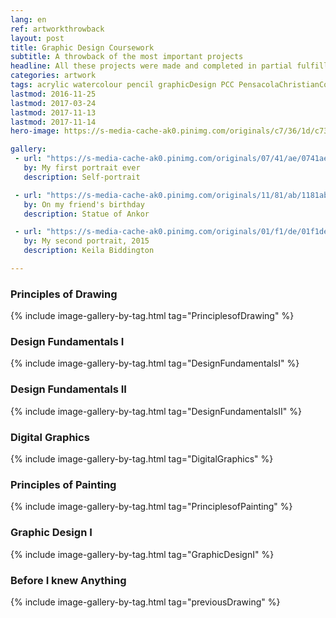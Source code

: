 ```yaml
---
lang: en
ref: artworkthrowback
layout: post 
title: Graphic Design Coursework
subtitle: A throwback of the most important projects
headline: All these projects were made and completed in partial fulfillment for my B.S. in Graphic Design at Pensacola Christian College.
categories: artwork
tags: acrylic watercolour pencil graphicDesign PCC PensacolaChristianCollege art throwback timeline portfolio
lastmod: 2016-11-25
lastmod: 2017-03-24
lastmod: 2017-11-13
lastmod: 2017-11-14
hero-image: https://s-media-cache-ak0.pinimg.com/originals/c7/36/1d/c7361de4dd13cb2506eed591e3eb1a2a.jpg

gallery:
 - url: "https://s-media-cache-ak0.pinimg.com/originals/07/41/ae/0741ae6c6916927ac1a12560cb00a95e.jpg"
   by: My first portrait ever
   description: Self-portrait

 - url: "https://s-media-cache-ak0.pinimg.com/originals/11/81/ab/1181ab38fe0b7b324db0d9111f119022.jpg"
   by: On my friend's birthday
   description: Statue of Ankor

 - url: "https://s-media-cache-ak0.pinimg.com/originals/01/f1/de/01f1de75a5aeed0e5edf22e48145208c.jpg"
   by: My second portrait, 2015
   description: Keila Biddington

---
```

<h3>Principles of Drawing</h3>
{% include image-gallery-by-tag.html tag="PrinciplesofDrawing" %}

<h3>Design Fundamentals I</h3>
{% include image-gallery-by-tag.html tag="DesignFundamentalsI" %}

<h3>Design Fundamentals II</h3>
{% include image-gallery-by-tag.html tag="DesignFundamentalsII" %}

<h3>Digital Graphics</h3>
{% include image-gallery-by-tag.html tag="DigitalGraphics" %}

<h3>Principles of Painting</h3>
{% include image-gallery-by-tag.html tag="PrinciplesofPainting" %}

<h3>Graphic Design I</h3>
{% include image-gallery-by-tag.html tag="GraphicDesignI" %}

<h3>Before I knew Anything</h3>
{% include image-gallery-by-tag.html tag="previousDrawing" %}
